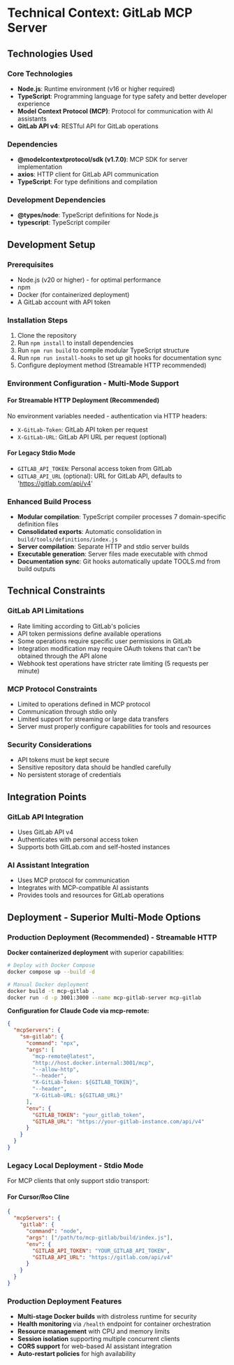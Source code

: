 # Technical Context: GitLab MCP Server

## Technologies Used

### Core Technologies
- **Node.js**: Runtime environment (v16 or higher required)
- **TypeScript**: Programming language for type safety and better developer experience
- **Model Context Protocol (MCP)**: Protocol for communication with AI assistants
- **GitLab API v4**: RESTful API for GitLab operations

### Dependencies
- **@modelcontextprotocol/sdk (v1.7.0)**: MCP SDK for server implementation
- **axios**: HTTP client for GitLab API communication
- **TypeScript**: For type definitions and compilation

### Development Dependencies
- **@types/node**: TypeScript definitions for Node.js
- **typescript**: TypeScript compiler

## Development Setup

### Prerequisites
- Node.js (v20 or higher) - for optimal performance
- npm
- Docker (for containerized deployment)
- A GitLab account with API token

### Installation Steps
1. Clone the repository
2. Run `npm install` to install dependencies
3. Run `npm run build` to compile modular TypeScript structure
4. Run `npm run install-hooks` to set up git hooks for documentation sync
5. Configure deployment method (Streamable HTTP recommended)

### Environment Configuration - Multi-Mode Support

#### For Streamable HTTP Deployment (Recommended)
No environment variables needed - authentication via HTTP headers:
- `X-GitLab-Token`: GitLab API token per request
- `X-GitLab-URL`: GitLab API URL per request (optional)

#### For Legacy Stdio Mode
- `GITLAB_API_TOKEN`: Personal access token from GitLab
- `GITLAB_API_URL` (optional): URL for GitLab API, defaults to 'https://gitlab.com/api/v4'

### Enhanced Build Process
- **Modular compilation**: TypeScript compiler processes 7 domain-specific definition files
- **Consolidated exports**: Automatic consolidation in `build/tools/definitions/index.js`
- **Server compilation**: Separate HTTP and stdio server builds
- **Executable generation**: Server files made executable with chmod
- **Documentation sync**: Git hooks automatically update TOOLS.md from build outputs

## Technical Constraints

### GitLab API Limitations
- Rate limiting according to GitLab's policies
- API token permissions define available operations
- Some operations require specific user permissions in GitLab
- Integration modification may require OAuth tokens that can't be obtained through the API alone
- Webhook test operations have stricter rate limiting (5 requests per minute)

### MCP Protocol Constraints
- Limited to operations defined in MCP protocol
- Communication through stdio only
- Limited support for streaming or large data transfers
- Server must properly configure capabilities for tools and resources

### Security Considerations
- API tokens must be kept secure
- Sensitive repository data should be handled carefully
- No persistent storage of credentials

## Integration Points

### GitLab API Integration
- Uses GitLab API v4
- Authenticates with personal access token
- Supports both GitLab.com and self-hosted instances

### AI Assistant Integration
- Uses MCP protocol for communication
- Integrates with MCP-compatible AI assistants
- Provides tools and resources for GitLab operations

## Deployment - Superior Multi-Mode Options

### Production Deployment (Recommended) - Streamable HTTP
**Docker containerized deployment** with superior capabilities:

```bash
# Deploy with Docker Compose
docker compose up --build -d

# Manual Docker deployment
docker build -t mcp-gitlab .
docker run -d -p 3001:3000 --name mcp-gitlab-server mcp-gitlab
```

**Configuration for Claude Code via mcp-remote:**
```json
{
  "mcpServers": {
    "sm-gitlab": {
      "command": "npx",
      "args": [
        "mcp-remote@latest",
        "http://host.docker.internal:3001/mcp",
        "--allow-http",
        "--header",
        "X-GitLab-Token: ${GITLAB_TOKEN}",
        "--header", 
        "X-GitLab-URL: ${GITLAB_URL}"
      ],
      "env": {
        "GITLAB_TOKEN": "your_gitlab_token",
        "GITLAB_URL": "https://your-gitlab-instance.com/api/v4"
      }
    }
  }
}
```

### Legacy Local Deployment - Stdio Mode
For MCP clients that only support stdio transport:

#### For Cursor/Roo Cline
```json
{
  "mcpServers": {
    "gitlab": {
      "command": "node",
      "args": ["/path/to/mcp-gitlab/build/index.js"],
      "env": {
        "GITLAB_API_TOKEN": "YOUR_GITLAB_API_TOKEN",
        "GITLAB_API_URL": "https://gitlab.com/api/v4"
      }
    }
  }
}
```

### Production Deployment Features
- **Multi-stage Docker builds** with distroless runtime for security
- **Health monitoring** via `/health` endpoint for container orchestration
- **Resource management** with CPU and memory limits
- **Session isolation** supporting multiple concurrent clients
- **CORS support** for web-based AI assistant integration
- **Auto-restart policies** for high availability
